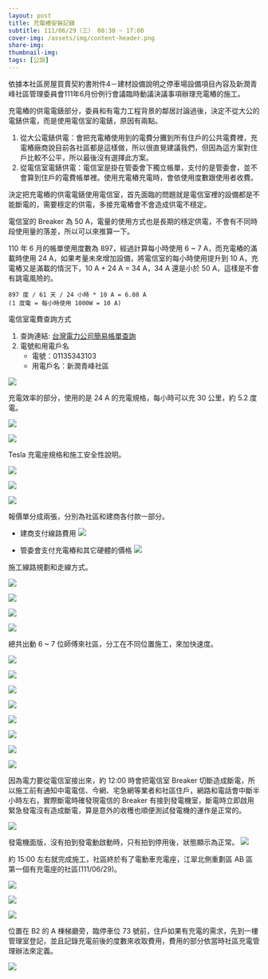 ```yaml
---
layout: post
title: 充電樁安裝記錄
subtitle: 111/06/29（三） 08:30 ~ 17:00
cover-img: /assets/img/content-header.png
share-img: 
thumbnail-img:
tags: [公設]
---
```


依據本社區房屋買賣契約書附件4－建材設備說明之停車場設備項目內容及新潤青峰社區管理委員會111年6月份例行會議臨時動議決議事項辦理充電樁的施工。

充電樁的供電電錶部分，委員和有電力工程背景的鄰居討論過後，決定不從大公的電錶供電，而是使用電信室的電錶，原因有兩點。

1. 從大公電錶供電：會把充電樁使用到的電費分攤到所有住戶的公共電費裡，充電樁廠商說目前各社區都是這樣做，所以很直覺建議我們，但因為這方案對住戶比較不公平，所以最後沒有選擇此方案。
2. 從電信室電錶供電：電信室是掛在管委會下獨立帳單，支付的是管委會，並不會算到住戶的電費帳單裡。使用充電樁充電時，會依使用度數跟使用者收費。

決定把充電樁的供電電錶使用電信室，首先面臨的問題就是電信室裡的設備都是不能斷電的，需要穩定的供電，多接充電樁會不會造成供電不穩定。

電信室的 Breaker 為 50 A，電量的使用方式也是長期的穩定供電，不會有不同時段使用量的落差，所以可以來推算一下。

110 年 6 月的帳單使用度數為 897，經過計算每小時使用 6 ~ 7 A，而充電樁的滿載時使用 24 A，如果考量未來增加設備，將電信室的每小時使用提升到 10 A，充電樁又是滿載的情況下，10 A + 24 A = 34 A，34 A 還是小於 50 A，這樣是不會有跳電風險的。

```
897 度 / 61 天 / 24 小時 * 10 A = 6.08 A
(1 度電 = 每小時使用 1000W = 10 A)
```

電信室電費查詢方式

1. 查詢連結: [台灣電力公司簡易帳單查詢](https://ebpps2.taipower.com.tw/simplebill/simple-query-bill)  
2. 電號和用電戶名
    - 電號：01135343103
    - 用電戶名：新潤青峰社區

![](https://i.imgur.com/wh9M5AH.jpg)

充電效率的部分，使用的是 24 A 的充電規格，每小時可以充 30 公里，約 5.2 度電。

![](https://i.imgur.com/cNLWGOF.png)

![](https://i.imgur.com/O6hEu8i.png)

Tesla 充電座規格和施工安全性說明。

![](https://i.imgur.com/mVec7Cc.png)

![](https://i.imgur.com/3swFPmb.png)

![](https://i.imgur.com/0ZyUh3f.png)

報價單分成兩張，分別為社區和建商各付款一部分。

- 建商支付線路費用
![](https://i.imgur.com/PQBGgyz.png)

- 管委會支付充電樁和其它硬體的價格
![](https://i.imgur.com/NPXqjtN.png)

施工線路規劃和走線方式。

![](https://i.imgur.com/vQo0z5x.png)

![](https://i.imgur.com/JIrCG2u.png)

![](https://i.imgur.com/fCeXBVq.png)

![](https://i.imgur.com/GggG9o3.png)

總共出動 6 ~ 7 位師傅來社區，分工在不同位置施工，來加快速度。

![](https://i.imgur.com/hBQqEAP.jpg)

![](https://i.imgur.com/oSjyC9V.jpg)

![](https://i.imgur.com/sUeIDBM.jpg)

![](https://i.imgur.com/rC3pjSU.jpg)

![](https://i.imgur.com/kHTy2mX.jpg)

![](https://i.imgur.com/7v6WC9W.jpg)

![](https://i.imgur.com/ADilfj3.jpg)

![](https://i.imgur.com/ATQi1yc.jpg)

因為電力要從電信室接出來，約 12:00 時會把電信室 Breaker 切斷造成斷電，所以施工前有通知中電電信、今網、宅急網等業者和社區住戶，網路和電話會中斷半小時左右，實際斷電時確發現電信的 Breaker 有接到發電機室，斷電時立即啟用緊急發電沒有造成斷電，算是意外的收穫也順便測試發電機的運作是正常的。

![](https://i.imgur.com/DNRXI7U.jpg)

發電機面版，沒有拍到發電動啟動時，只有拍到停用後，狀態顯示為正常。
![](https://i.imgur.com/o3iioKM.jpg)

約 15:00 左右就完成施工，社區終於有了電動車充電座，江翠北側重劃區 AB 區第一個有充電座的社區(111/06/29)。

![](https://i.imgur.com/RfOWTsN.jpg)

![](https://i.imgur.com/t3EuEXe.jpg)

![](https://i.imgur.com/pJvNadB.jpg)

位置在 B2 的 A 棟梯廳旁，臨停車位 73 號前，住戶如果有充電的需求，先到一樓管理室登記，並且記錄充電前後的度數來收取費用，費用的部分依當時社區充電管理辦法來定義。

![](https://i.imgur.com/P07s8O6.png)
